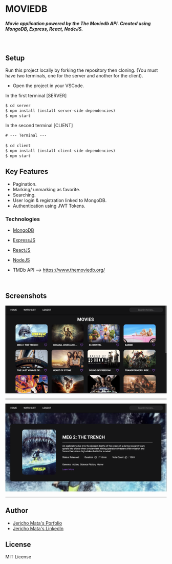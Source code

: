 <H1 align ="left" > MOVIEDB  </h1>
<h5  align ="left"> 
Movie application powered by the The Moviedb API. Created using MongoDB, Express, React, NodeJS. 
<h5>
<br/>

## Setup

Run this project locally by forking the repository then cloning. (You must have two terminals, one for the server and another for the client).

- Open the project in your VSCode.

In the first terminal [SERVER]

```
$ cd server
$ npm install (install server-side dependencies)
$ npm start
```

In the second terminal [CLIENT]

```
# --- Terminal ---

$ cd client
$ npm install (install client-side dependencies)
$ npm start 
```

##  Key Features

- Pagination.
- Marking/ unmarking as favorite.
- Searching.
- User login & registration linked to MongoDB.
- Authentication using JWT Tokens.

### Technologies

- [MongoDB]()

- [ExpressJS]()

- [ReactJS]()

- [NodeJS]()

- TMDb API --> https://www.themoviedb.org/

<br/>

 ##  Screenshots 
 
![img-1](./screenshots/home.png)
---- -
![img-2](./screenshots/details.png)
--- - 

## Author
- [Jericho Mata's Porfolio](https://jerichomata.com/)
- [Jericho Mata's LinkedIn](https://www.linkedin.com/in/jerichomata/)

## License

MIT License
